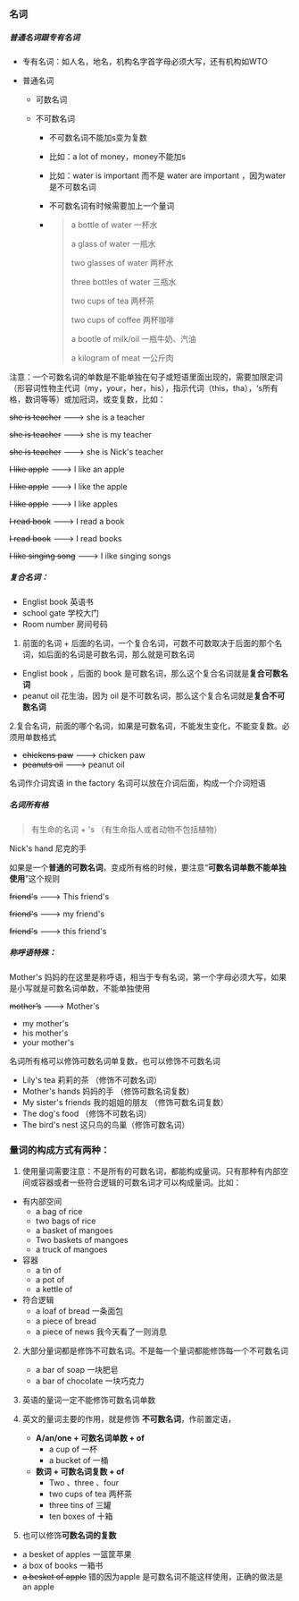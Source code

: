 ### 名词

##### 普通名词跟专有名词

* 专有名词：如人名，地名，机构名字首字母必须大写，还有机构如WTO

* 普通名词

  * 可数名词

  * 不可数名词

    * 不可数名词不能加s变为复数

    * 比如：a lot of money，money不能加s

    * 比如：water is important 而不是 water are important ，因为water是不可数名词

    * 不可数名词有时候需要加上一个量词

    * > a bottle of water  一杯水
      >
      > a glass of water  一瓶水
      >
      > two glasses of water 两杯水
      >
      > three bottles of water 三瓶水
      >
      > two cups of tea 两杯茶
      >
      > two cups of coffee 两杯咖啡
      >
      > a bootle of milk/oil 一瓶牛奶、汽油
      >
      > a kilogram of meat 一公斤肉



​	注意：一个可数名词的单数是不能单独在句子或短语里面出现的，需要加限定词（形容词性物主代词（my，your，her，his），指示代词（this，tha），‘s所有格，数词等等）或加冠词，或变复数，比如：

~~she is teacher~~ ---> she is a teacher 

~~she is teacher~~ ---> she is my teacher

~~she is teacher~~ ---> she is Nick's teacher 

~~I like apple~~ ---> I like an apple 

~~I like apple~~ ---> I like the apple 

~~I like apple~~ ---> I like apples

~~I read book~~ ---> I read a book

~~I read book~~ ---> I read books

~~I like singing song~~ --->  I ilke singing songs



##### 复合名词：

* Englist book 英语书
* school gate 学校大门
* Room number 房间号码

1. 前面的名词 + 后面的名词，一个复合名词，可数不可数取决于后面的那个名词，如后面的名词是可数名词，那么就是可数名词

* Englist book ，后面的 book 是可数名词，那么这个复合名词就是**复合可数名词**
* peanut oil 花生油，因为 oil 是不可数名词，那么这个复合名词就是**复合不可数名词**

2.复合名词，前面的哪个名词，如果是可数名词，不能发生变化，不能变复数。必须用单数格式

* ~~chickens paw~~  ---> chicken paw
* ~~peanuts  oil~~ ---> peanut oil 

名词作介词宾语 in the factory 名词可以放在介词后面，构成一个介词短语



##### 名词所有格

> 有生命的名词 + 's （有生命指人或者动物不包括植物）

Nick's hand 尼克的手

如果是一个**普通的可数名词**，变成所有格的时候，要注意“**可数名词单数不能单独使用**”这个规则

~~friend's~~  --->  This friend's 

~~friend's~~  ---> my friend's 

~~friend's~~  ---> this friend's 

##### **称呼语特殊**：

Mother's 妈妈的在这里是称呼语，相当于专有名词，第一个字母必须大写，如果是小写就是可数名词单数，不能单独使用

 ~~mother’s~~ --->  Mother's 

* my mother's 
* his mother's 
* your mother's 

名词所有格可以修饰可数名词单复数，也可以修饰不可数名词

* Lily's tea 莉莉的茶 （修饰不可数名词）
* Mother's  hands 妈妈的手 （修饰可数名词复数）
* My sister's  friends 我的姐姐的朋友 （修饰可数名词复数）
* The dog's food （修饰不可数名词）
* The bird's nest 这只鸟的鸟巢（修饰可数名词）



### 量词的构成方式有两种：

1. 使用量词需要注意：不是所有的可数名词，都能构成量词。只有那种有内部空间或容器或者一些符合逻辑的可数名词才可以构成量词。比如：

* 有内部空间
  * a bag of rice 
  * two bags of rice 
  * a basket of mangoes 
  * Two baskets of mangoes 
  * a truck of mangoes 
* 容器
  * a tin of
  * a pot of
  * a kettle of
* 符合逻辑
  * a loaf of bread 一条面包
  * a piece of bread 
  * a piece of news 我今天看了一则消息

2. 大部分量词都是修饰不可数名词。不是每一个量词都能修饰每一个不可数名词
   * a bar of soap 一块肥皂
   * a bar of chocolate 一块巧克力
3. 英语的量词一定不能修饰可数名词单数

1. 英文的量词主要的作用，就是修饰 **不可数名词**，作前置定语，
   * **A/an/one + 可数名词单数 + of** 
     * a cup of 一杯  
     * a bucket of 一桶
   * **数词 + 可数名词复数 + of**
     * Two 、three 、four
     * two cups of tea 两杯茶
     * three tins of 三罐
     * ten boxes of 十箱
2. 也可以修饰**可数名词的复数**

* a besket of apples 一篮筐苹果
* a box of books 一箱书
* ~~a besket of apple~~ 错的因为apple 是可数名词不能这样使用，正确的做法是an apple